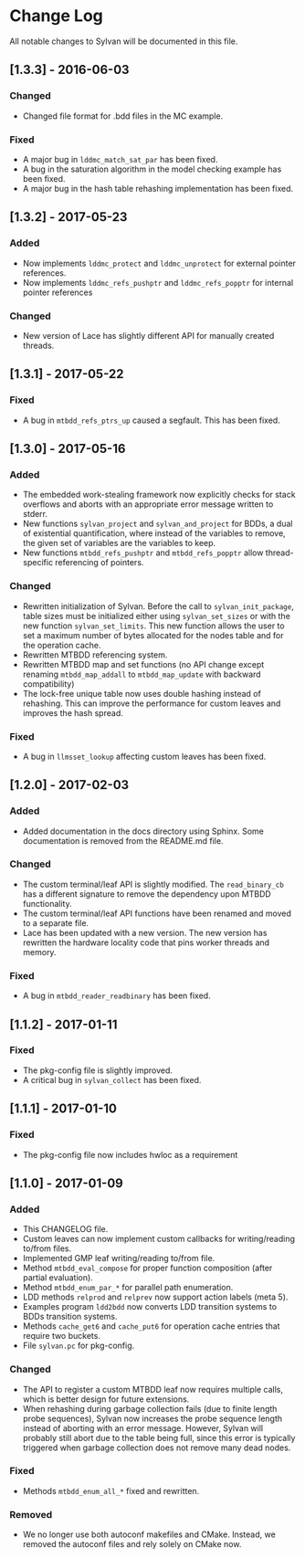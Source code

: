 # Change Log
All notable changes to Sylvan will be documented in this file.

## [1.3.3] - 2016-06-03
### Changed
- Changed file format for .bdd files in the MC example.

### Fixed
- A major bug in `lddmc_match_sat_par` has been fixed.
- A bug in the saturation algorithm in the model checking example has been fixed.
- A major bug in the hash table rehashing implementation has been fixed.

## [1.3.2] - 2017-05-23
### Added
- Now implements `lddmc_protect` and `lddmc_unprotect` for external pointer references.
- Now implements `lddmc_refs_pushptr` and `lddmc_refs_popptr` for internal pointer references

### Changed
- New version of Lace has slightly different API for manually created threads.

## [1.3.1] - 2017-05-22
### Fixed
- A bug in `mtbdd_refs_ptrs_up` caused a segfault. This has been fixed.

## [1.3.0] - 2017-05-16
### Added
- The embedded work-stealing framework now explicitly checks for stack overflows and aborts with an appropriate error message written to stderr.
- New functions `sylvan_project` and `sylvan_and_project` for BDDs, a dual of existential quantification, where instead of the variables to remove, the given set of variables are the variables to keep.
- New functions `mtbdd_refs_pushptr` and `mtbdd_refs_popptr` allow thread-specific referencing of pointers.

### Changed
- Rewritten initialization of Sylvan. Before the call to `sylvan_init_package`, table sizes must be initialized either using `sylvan_set_sizes` or with the new function `sylvan_set_limits`. This new function allows the user to set a maximum number of bytes allocated for the nodes table and for the operation cache.
- Rewritten MTBDD referencing system.
- Rewritten MTBDD map and set functions (no API change except renaming `mtbdd_map_addall` to `mtbdd_map_update` with backward compatibility)
- The lock-free unique table now uses double hashing instead of rehashing. This can improve the performance for custom leaves and improves the hash spread.

### Fixed
- A bug in `llmsset_lookup` affecting custom leaves has been fixed.

## [1.2.0] - 2017-02-03
### Added
- Added documentation in the docs directory using Sphinx. Some documentation is removed from the README.md file.

### Changed
- The custom terminal/leaf API is slightly modified. The `read_binary_cb` has a different signature to remove the dependency upon MTBDD functionality.
- The custom terminal/leaf API functions have been renamed and moved to a separate file.
- Lace has been updated with a new version. The new version has rewritten the hardware locality code that pins worker threads and memory.

### Fixed
- A bug in `mtbdd_reader_readbinary` has been fixed.

## [1.1.2] - 2017-01-11
### Fixed
- The pkg-config file is slightly improved.
- A critical bug in `sylvan_collect` has been fixed.

## [1.1.1] - 2017-01-10
### Fixed
- The pkg-config file now includes hwloc as a requirement

## [1.1.0] - 2017-01-09
### Added
- This CHANGELOG file.
- Custom leaves can now implement custom callbacks for writing/reading to/from files.
- Implemented GMP leaf writing/reading to/from file.
- Method `mtbdd_eval_compose` for proper function composition (after partial evaluation).
- Method `mtbdd_enum_par_*` for parallel path enumeration.
- LDD methods `relprod` and `relprev` now support action labels (meta 5).
- Examples program `ldd2bdd` now converts LDD transition systems to BDDs transition systems.
- Methods `cache_get6` and `cache_put6` for operation cache entries that require two buckets.
- File `sylvan.pc` for pkg-config.

### Changed
- The API to register a custom MTBDD leaf now requires multiple calls, which is better design for future extensions.
- When rehashing during garbage collection fails (due to finite length probe sequences), Sylvan now increases the probe sequence length instead of aborting with an error message. However, Sylvan will probably still abort due to the table being full, since this error is typically triggered when garbage collection does not remove many dead nodes.

### Fixed
- Methods `mtbdd_enum_all_*` fixed and rewritten.

### Removed
- We no longer use both autoconf makefiles and CMake. Instead, we removed the autoconf files and rely solely on CMake now.
